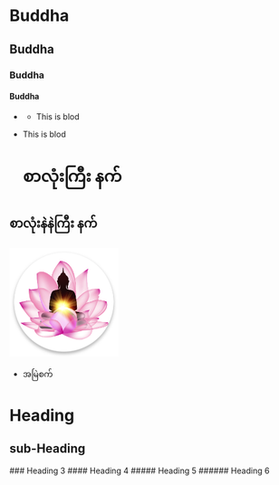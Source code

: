 # Buddha
## Buddha
### Buddha
#### Buddha

* * This is blod
* This is blod

  # စာလုံးကြီး နက်
## စာလုံးနဲနဲကြီး နက်
![](https://github.com/khonsoe/Buddha/blob/main/Buddha%20App%20icon/Buddha4.png)
* အမြဲစက်
<h1>Heading</h1>
<h2>sub-Heading</h2>
### Heading 3
#### Heading 4
##### Heading 5
###### Heading 6
